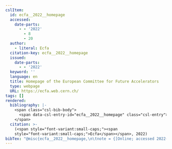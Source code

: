 ```yaml
---
cslItem:
  id: ecfa__2022__homepage
  accessed:
    date-parts:
      - - '2022'
        - 8
        - 20
  author:
    - literal: Ecfa
  citation-key: ecfa__2022__homepage
  issued:
    date-parts:
      - - '2022'
  keyword: ''
  language: en
  title: Homepage of the European Committee for Future Accelerators
  type: webpage
  URL: https://ecfa.web.cern.ch/
tags: []
rendered:
  bibliography: |-
    <span class="csl-bib-body">
      <span data-csl-entry-id="ecfa__2022__homepage" class="csl-entry"><span class='author-bib'>Ecfa</span>. <span class='date-bib'>(2022)</span>. <span class='title'><b><i>Homepage of the European Committee for Future Accelerators</i></b></span>. <span class='URL'><a href='https://ecfa.web.cern.ch/'>LINK</a></span></span>
    </span>
  citation: >-
    (<span style="font-variant:small-caps;"><span
    style="font-variant:small-caps;">Ecfa</span></span>, 2022)
bibTex: "@misc{ecfa__2022__homepage,\n\tnote = {[Online; accessed 2022-08-20]},\n\tauthor = {{Ecfa}},\n\tyear = {2022},\n\ttitle = {Homepage of the {European} {Committee} for {Future} {Accelerators}},\n\turl = {https://ecfa.web.cern.ch/},\n\thowpublished = {https://ecfa.web.cern.ch/},\n}\n\n"
---
```

